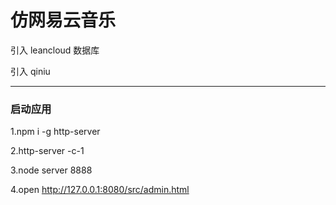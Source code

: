# 仿网易云音乐

引入 leancloud 数据库

引入 qiniu

---
### 启动应用

1.npm i -g http-server

2.http-server -c-1

3.node server 8888

4.open http://127.0.0.1:8080/src/admin.html
